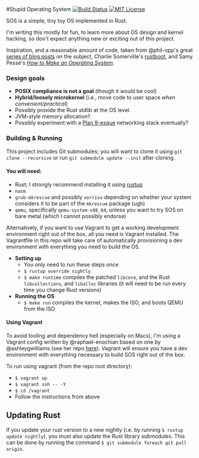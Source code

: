 #Stupid Operating System [![Build Status](https://travis-ci.org/hawkw/sos-kernel.svg?branch=master)](https://travis-ci.org/hawkw/sos-kernel) [![MIT License](https://img.shields.io/badge/license-MIT-blue.svg?style=flat)](https://github.com/hawkw/sos-kernel/LICENSE-MIT)


SOS is a simple, tiny toy OS implemented in Rust.

I'm writing this mostly for fun, to learn more about OS design and kernel hacking, so don't expect anything new or exciting out of this project.

Inspiration, and a reasonable amount of code, taken from @phil-opp's great [series of blog posts](http://os.phil-opp.com) on the subject, Charlie Somerville's [rustboot](https://github.com/charliesome/rustboot), and Samy Pessé's [_How to Make an Operating System_](https://www.gitbook.com/book/samypesse/how-to-create-an-operating-system/details).

### Design goals

 + **POSIX compliance is not a goal** (though it would be cool)
 + **Hybrid/loosely microkernel** (i.e., move code to user space *when convenient/practical*)
 + Possibly provide the Rust stdlib at the OS level.
 + JVM-style memory allocation?
 + Possibly experiment with a [Plan 9-esque](https://en.wikipedia.org/wiki/9P_(protocol)) networking stack eventually?


### Building & Running

This project includes Git submodules; you will want to clone it using `git clone --recursive` or run `git submodule update --init` after cloning.

#### You will need:

+ Rust; I strongly recommend installing it using [rustup](https:/www./rustup.rs)
+ `nasm`
+ `grub-mkrescue` and possibly `xorriso` depending on whether your system considers it to be part of the `mkrescue` package (ugh)
+ `qemu`, specifically `qemu-system-x86_64`; unless you want to try SOS on bare metal (which I cannot possibly endorse)

Alternatively, if you want to use Vagrant to get a working development environment right out of the box, all you need is Vagrant installed. The Vagrantfile in this repo will take care of automatically provisioning a dev environment with everything you need to build the OS.

+ **Setting up**
    + You only need to run these steps once
    + `$ rustup override nightly`
    + `$ make runtime` compiles the patched `libcore`, and the Rust `libcollections`, and `liballoc` libraries (it will need to be run every time you change Rust versions)
+ **Running the OS**
  + `$ make run` compiles the kernel, makes the ISO, and boots QEMU from the ISO

#### Using Vagrant

To avoid tooling and dependency hell (especially on Macs), I'm using a Vagrant config written by @raphael-enochian based on one by @ashleygwilliams (see her repo [here](https://github.com/ashleygwilliams/x86-kernel)). Vagrant will ensure you have a dev environment with everything necessary to build SOS right out of the box.

To run using vagrant (from the repo root directory):

 + `$ vagrant up`
 + `$ vagrant ssh -- -Y`
 + `$ cd /vagrant`
 + Follow the instructions from above

## Updating Rust

If you update your rust version to a new nightly (i.e. by running `$ rustup update nightly`), you must also update the Rust library submodules. This can be done by running the command `$ git submodule foreach git pull origin`.
